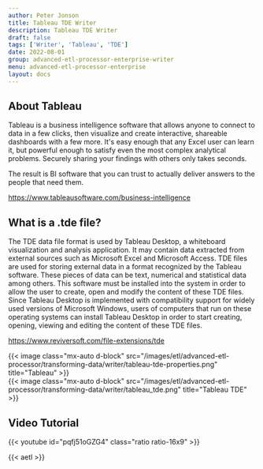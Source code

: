 ```yaml
---
author: Peter Jonson
title: Tableau TDE Writer
description: Tableau TDE Writer
draft: false
tags: ['Writer', 'Tableau', 'TDE']
date: 2022-08-01
group: advanced-etl-processor-enterprise-writer
menu: advanced-etl-processor-enterprise
layout: docs
---
```


## About Tableau

Tableau is a business intelligence software that allows anyone to connect to data in a few clicks, then visualize and create interactive, shareable dashboards with a few more. It's easy enough that any Excel user can learn it, but powerful enough to satisfy even the most complex analytical problems. Securely sharing your findings with others only takes seconds.

The result is BI software that you can trust to actually deliver answers to the people that need them.

https://www.tableausoftware.com/business-intelligence

## What is a .tde file?

The TDE data file format is used by Tableau Desktop, a whiteboard visualization and analysis application. It may contain data extracted from external sources such as Microsoft Excel and Microsoft Access. TDE files are used for storing external data in a format recognized by the Tableau software. These pieces of data can be text, numerical and statistical data among others. This software must be installed into the system in order to allow the user to create, open and modify the content of these TDE files. Since Tableau Desktop is implemented with compatibility support for widely used versions of Microsoft Windows, users of computers that run on these operating systems can install Tableau Desktop in order to start creating, opening, viewing and editing the content of these TDE files.

https://www.reviversoft.com/file-extensions/tde

{{< image class="mx-auto d-block"  src="/images/etl/advanced-etl-processor/transforming-data/writer/tableau-tde-properties.png" title="Tableau" >}}
\
{{< image class="mx-auto d-block"  src="/images/etl/advanced-etl-processor/transforming-data/writer/tableau_tde.png" title="Tableau TDE" >}}

## Video Tutorial

{{< youtube id="pqfj51oGZG4" class="ratio ratio-16x9" >}}

{{< aetl >}}
